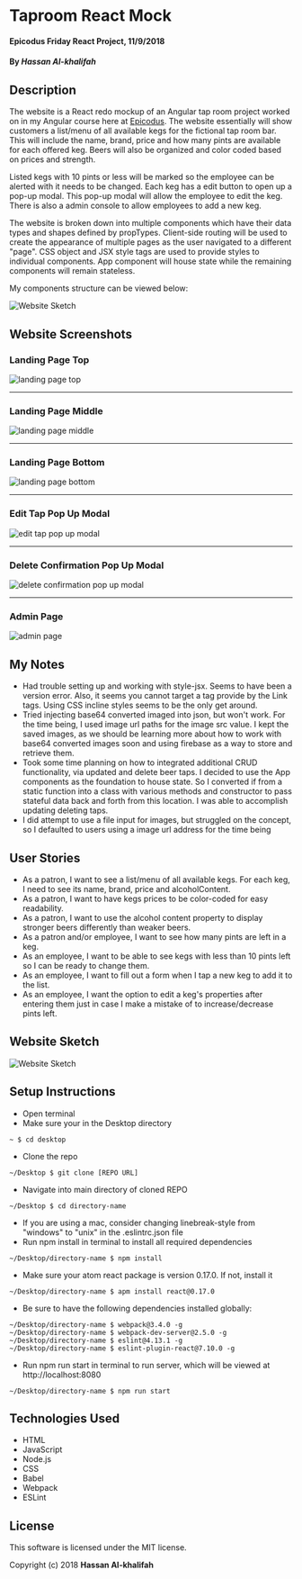 # Taproom React Mock

#### Epicodus Friday React Project, 11/9/2018

#### By _Hassan Al-khalifah_

## Description

The website is a React redo mockup of an Angular tap room project worked on in my Angular course here at [Epicodus](https://www.epicodus.com/). The website essentially will show customers a list/menu of all available kegs for the fictional tap room bar. This will include the name, brand, price and how many pints are available for each offered keg. Beers will also be organized and color coded based on prices and strength.

Listed kegs with 10 pints or less will be marked so the employee can be alerted with it needs to be changed. Each keg has a edit button to open up a pop-up modal. This pop-up modal will allow the employee to edit the keg. There is also a admin console to allow employees to add a new keg.

The website is broken down into multiple components which have their data types and shapes defined by propTypes. Client-side routing will be used to create the appearance of multiple pages as the user navigated to a different "page". CSS object and JSX style tags are used to provide styles to individual components. App component will house state while the remaining components will remain stateless.

My components structure can be viewed below:

![Website Sketch](./src/assets/images/component-structure-sketch.jpg)

## Website Screenshots

### Landing Page Top
![landing page top](./src/assets/images/landing-page-top.png)
___
### Landing Page Middle
![landing page middle](./src/assets/images/landing-page-middle.png)
___
### Landing Page Bottom
![landing page bottom](./src/assets/images/landing-page-bottom.png)
___
### Edit Tap Pop Up Modal
![edit tap pop up modal](./src/assets/images/edit-tap-pop-up-modal.png)
___
### Delete Confirmation Pop Up Modal
![delete confirmation pop up modal](./src/assets/images/delete-confirmation-pop-up-modal.png)
___
### Admin Page
![admin page](./src/assets/images/admin-page.png)

## My Notes

* Had trouble setting up and working with style-jsx. Seems to have been a version error. Also, it seems you cannot target a tag provide by the Link tags. Using CSS incline styles seems to be the only get around.
* Tried injecting base64 converted imaged into json, but won't work. For the time being, I used image url paths for the image src value. I kept the saved images, as we should be learning more about how to work with base64 converted images soon and using firebase as a way to store and retrieve them.
* Took some time planning on how to integrated additional CRUD functionality, via updated and delete beer taps. I decided to use the App components as the foundation to house state. So I converted if from a static function into a class with various methods and constructor to pass stateful data back and forth from this location. I was able to accomplish updating deleting taps.
* I did attempt to use a file input for images, but struggled on the concept, so I defaulted to users using a image url address for the time being

## User Stories

* As a patron, I want to see a list/menu of all available kegs. For each keg, I need to see its name, brand, price and alcoholContent.
* As a patron, I want to have kegs prices to be color-coded for easy readability.
* As a patron, I want to use the alcohol content property to display stronger beers differently than weaker beers.
* As a patron and/or employee, I want to see how many pints are left in a keg.
* As an employee, I want to be able to see kegs with less than 10 pints left so I can be ready to change them.
* As an employee, I want to fill out a form when I tap a new keg to add it to the list.
* As an employee, I want the option to edit a keg's properties after entering them just in case I make a mistake of to increase/decrease pints left.

## Website Sketch

![Website Sketch](./src/assets/images/website-sketch.jpg)

## Setup Instructions

* Open terminal
* Make sure your in the Desktop directory
```
~ $ cd desktop
```
* Clone the repo
```
~/Desktop $ git clone [REPO URL]
```
* Navigate into main directory of cloned REPO
```
~/Desktop $ cd directory-name
```
* If you are using a mac, consider changing linebreak-style from "windows" to "unix" in the .eslintrc.json file
* Run npm install in terminal to install all required dependencies
```
~/Desktop/directory-name $ npm install
```
* Make sure your atom react package is version 0.17.0. If not, install it
```
~/Desktop/directory-name $ apm install react@0.17.0
```
* Be sure to have the following dependencies installed globally:
```
~/Desktop/directory-name $ webpack@3.4.0 -g
~/Desktop/directory-name $ webpack-dev-server@2.5.0 -g
~/Desktop/directory-name $ eslint@4.13.1 -g
~/Desktop/directory-name $ eslint-plugin-react@7.10.0 -g
```
* Run npm run start in terminal to run server, which will be viewed at http://localhost:8080
```
~/Desktop/directory-name $ npm run start
```

## Technologies Used

* HTML
* JavaScript
* Node.js
* CSS
* Babel
* Webpack
* ESLint

## License

This software is licensed under the MIT license.

Copyright (c) 2018 **Hassan Al-khalifah**
